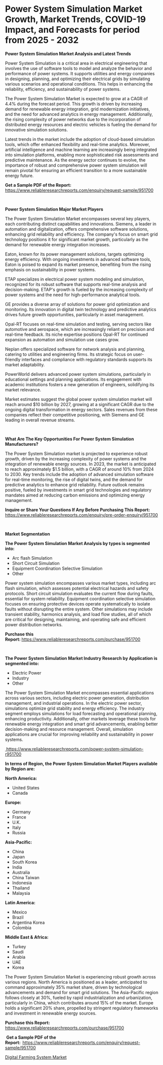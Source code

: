 <p><h1>Power System Simulation Market Growth, Market Trends, COVID-19 Impact, and Forecasts for period from 2025 - 2032</h1></p><p><strong>Power System Simulation Market Analysis and Latest Trends</strong></p>
<p><p>Power System Simulation is a critical area in electrical engineering that involves the use of software tools to model and analyze the behavior and performance of power systems. It supports utilities and energy companies in designing, planning, and optimizing their electrical grids by simulating various scenarios and operational conditions. This helps in enhancing the reliability, efficiency, and sustainability of power systems.</p><p>The Power System Simulation Market is expected to grow at a CAGR of 4.4% during the forecast period. This growth is driven by increasing demand for renewable energy integration, grid modernization initiatives, and the need for advanced analytics in energy management. Additionally, the rising complexity of power networks due to the incorporation of distributed energy resources and electric vehicles is fueling the demand for innovative simulation solutions.</p><p>Latest trends in the market include the adoption of cloud-based simulation tools, which offer enhanced flexibility and real-time analytics. Moreover, artificial intelligence and machine learning are increasingly being integrated into simulation platforms, enabling more sophisticated risk assessments and predictive maintenance. As the energy sector continues to evolve, the importance of robust and comprehensive power system simulation will remain pivotal for ensuring an efficient transition to a more sustainable energy future.</p></p>
<p><strong>Get a Sample PDF of the Report:&nbsp;</strong> <a href="https://www.reliableresearchreports.com/enquiry/request-sample/951700?utm_campaign=2984&utm_medium=2&utm_source=Github&utm_content=ia&utm_term=06032025&utm_id=power-system-simulation">https://www.reliableresearchreports.com/enquiry/request-sample/951700</a></p>
<p>&nbsp;</p>
<p><strong>Power System Simulation Major Market Players</strong></p>
<p><p>The Power System Simulation Market encompasses several key players, each contributing distinct capabilities and innovations. Siemens, a leader in automation and digitalization, offers comprehensive software solutions, enhancing grid reliability and efficiency. The company's focus on smart grid technology positions it for significant market growth, particularly as the demand for renewable energy integration increases.</p><p>Eaton, known for its power management solutions, targets optimizing energy efficiency. With ongoing investments in advanced software tools, Eaton is poised to expand its market presence, benefiting from the rising emphasis on sustainability in power systems.</p><p>ETAP specializes in electrical power system modeling and simulation, recognized for its robust software that supports real-time analysis and decision-making. ETAP's growth is fueled by the increasing complexity of power systems and the need for high-performance analytical tools.</p><p>GE provides a diverse array of solutions for power grid optimization and monitoring. Its innovation in digital twin technology and predictive analytics drives future growth opportunities, particularly in asset management.</p><p>Opal-RT focuses on real-time simulation and testing, serving sectors like automotive and aerospace, which are increasingly reliant on precision and real-time feedback. Its niche expertise positions Opal-RT for continued expansion as automation and simulation use cases grow.</p><p>Neplan offers specialized software for network analysis and planning, catering to utilities and engineering firms. Its strategic focus on user-friendly interfaces and compliance with regulatory standards supports its market adaptability.</p><p>PowerWorld delivers advanced power system simulations, particularly in educational settings and planning applications. Its engagement with academic institutions fosters a new generation of engineers, solidifying its market relevance.</p><p>Market estimates suggest the global power system simulation market will reach around $10 billion by 2027, growing at a significant CAGR due to the ongoing digital transformation in energy sectors. Sales revenues from these companies reflect their competitive positioning, with Siemens and GE leading in overall revenue streams.</p></p>
<p>&nbsp;</p>
<p><strong>What Are The Key Opportunities For Power System Simulation Manufacturers?</strong></p>
<p><p>The Power System Simulation market is projected to experience robust growth, driven by the increasing complexity of power systems and the integration of renewable energy sources. In 2023, the market is anticipated to reach approximately $1.5 billion, with a CAGR of around 10% from 2024 to 2030. Key trends include the adoption of advanced simulation software for real-time monitoring, the rise of digital twins, and the demand for predictive analytics to enhance grid reliability. Future outlook remains positive, fueled by investments in smart grid technologies and regulatory mandates aimed at reducing carbon emissions and optimizing energy management.</p></p>
<p><strong>Inquire or Share Your Questions If Any Before Purchasing This Report:</strong> <a href="https://www.reliableresearchreports.com/enquiry/pre-order-enquiry/951700?utm_campaign=2984&utm_medium=2&utm_source=Github&utm_content=ia&utm_term=06032025&utm_id=power-system-simulation">https://www.reliableresearchreports.com/enquiry/pre-order-enquiry/951700</a></p>
<p>&nbsp;</p>
<p><strong>Market Segmentation</strong></p>
<p><strong>The Power System Simulation Market Analysis by types is segmented into:</strong></p>
<p><ul><li>Arc flash Simulation</li><li>Short Circuit Simulation</li><li>Equipment Coordination Selective Simulation</li><li>Other</li></ul></p>
<p><p>Power system simulation encompasses various market types, including arc flash simulation, which assesses potential electrical hazards and safety protocols. Short circuit simulation evaluates the current flow during faults, essential for system reliability. Equipment coordination selective simulation focuses on ensuring protective devices operate systematically to isolate faults without disrupting the entire system. Other simulations may include transient stability, harmonics analysis, and load flow studies, all of which are critical for designing, maintaining, and operating safe and efficient power distribution networks.</p></p>
<p><strong>Purchase this Report:&nbsp;</strong><a href="https://www.reliableresearchreports.com/purchase/951700?utm_campaign=2984&utm_medium=2&utm_source=Github&utm_content=ia&utm_term=06032025&utm_id=power-system-simulation">https://www.reliableresearchreports.com/purchase/951700</a></p>
<p>&nbsp;</p>
<p><strong>The Power System Simulation Market Industry Research by Application is segmented into:</strong></p>
<p><ul><li>Electric Power</li><li>Industry</li><li>Other</li></ul></p>
<p><p>The Power System Simulation Market encompasses essential applications across various sectors, including electric power generation, distribution management, and industrial operations. In the electric power sector, simulations optimize grid stability and energy efficiency. The industry segment employs simulations for load forecasting and operational planning, enhancing productivity. Additionally, other markets leverage these tools for renewable energy integration and smart grid advancements, enabling better decision-making and resource management. Overall, simulation applications are crucial for improving reliability and sustainability in power systems.</p></p>
<p><a href="https://www.reliableresearchreports.com/power-system-simulation-r951700?utm_campaign=2984&utm_medium=2&utm_source=Github&utm_content=ia&utm_term=06032025&utm_id=power-system-simulation">&nbsp;https://www.reliableresearchreports.com/power-system-simulation-r951700</a></p>
<p><strong>In terms of Region, the Power System Simulation Market Players available by Region are:</strong></p>
<p>
    <p> <strong> North America: </strong>
        <ul>
            <li>United States</li>
            <li>Canada</li>
        </ul>
        </p> 
    <p> <strong> Europe: </strong>
        <ul>
            <li>Germany</li>
            <li>France</li>
            <li>U.K.</li>
            <li>Italy</li>
            <li>Russia</li>
        </ul>
        </p> 
    <p> <strong> Asia-Pacific: </strong>
        <ul>
            <li>China</li>
            <li>Japan</li>
            <li>South Korea</li>
            <li>India</li>
            <li>Australia</li>
            <li>China Taiwan</li>
            <li>Indonesia</li>
            <li>Thailand</li>
            <li>Malaysia</li>
        </ul>
        </p> 
    <p> <strong> Latin America: </strong>
        <ul>
            <li>Mexico</li>
            <li>Brazil</li>
            <li>Argentina Korea</li>
            <li>Colombia</li>
        </ul>
        </p> 
    <p> <strong> Middle East & Africa: </strong>
        <ul>
            <li>Turkey</li>
            <li>Saudi</li>
            <li>Arabia</li>
            <li>UAE</li>
            <li>Korea</li>
        </ul>
    </p>
    </p>
<p><p>The Power System Simulation Market is experiencing robust growth across various regions. North America is positioned as a leader, anticipated to command approximately 35% market share, driven by technological advancements and demand for smart grid solutions. The Asia-Pacific region follows closely at 30%, fueled by rapid industrialization and urbanization, particularly in China, which contributes around 15% of the market. Europe holds a significant 20% share, propelled by stringent regulatory frameworks and investment in renewable energy sources.</p></p>
<p><strong>Purchase this Report: </strong><a href="https://www.reliableresearchreports.com/purchase/951700?utm_campaign=2984&utm_medium=2&utm_source=Github&utm_content=ia&utm_term=06032025&utm_id=power-system-simulation">https://www.reliableresearchreports.com/purchase/951700</a></p>
<p>&nbsp;<strong>Get a Sample PDF of the Report:&nbsp;&nbsp;</strong><a href="https://www.reliableresearchreports.com/enquiry/request-sample/951700?utm_campaign=2984&utm_medium=2&utm_source=Github&utm_content=ia&utm_term=06032025&utm_id=power-system-simulation">https://www.reliableresearchreports.com/enquiry/request-sample/951700</a></p>
<p><strong></strong></p>
<p><p><a href="https://github.com/zupankocka/Market-Research-Report-List-1/blob/main/digital-farming-system-market.md?utm_campaign=2984&utm_medium=2&utm_source=Github&utm_content=ia&utm_term=06032025&utm_id=power-system-simulation">Digital Farming System Market</a></p></p>